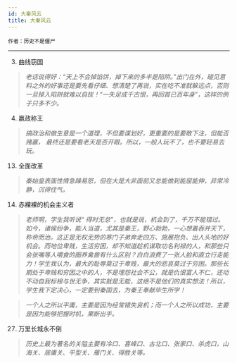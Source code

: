 ```yaml
---
id: 大秦风云
title: 大秦风云
---
```

`作者：历史不是僵尸`

---

3. 曲线窃国

> *老话说得好：“天上不会掉馅饼，掉下来的多半是陷阱。”出门在外，碰见意料之外的好事还是要先看仔细、想清楚了再说，实在吃不准就躲远点，否则一旦掉入陷阱就难以自拔！“一失足成千古恨，再回首已百年身”，这样的例子只多不少。*

4. 嬴政称王

> *搞政治和做生意是一个道理，不但要谋划好，更重要的是要敢下注，但能否赌赢， 最终还是要看老天是否开眼。所以，一般人玩不了，也不要轻易去玩。*

13. 全面改革

> *秦始皇表面性情急躁易怒，但在大是大非面前又总能做到能屈能伸，异常冷静，沉得住气。*

14. 赤裸裸的机会主义者

> *老师啊，学生我听说“ 得时无怠”，也就是说，机会到了，千万不能错过。如今，诸侯纷争，能人当道，尤其是秦王，野心勃勃，一心想着吞并天下，称帝而治。这正是无权无势的寒门子弟奔走四方、施展抱负、出人头地的好机会。而地位卑贱，生活穷困，却不知道趁机谋取功名利禄的人，和那些只会张嘴等人喂食的圈养禽兽有什么区别？白白浪费了一张人脸和直立行走能力！学生我认为，最大的耻辱莫过于卑贱，最大的悲哀莫过于穷困。那些长期处于卑贱和穷困之中的人，不是埋怨社会不公，就是仇恨富人不仁，还动不动自我标榜与世无争，其实就是无能，这绝不是他们的真实想法！所以，学生我下定决心，一定要到秦国去，为秦王奉献毕生所学！*

> *一个人之所以平庸，主要是因为经常错失良机；而一个人之所以成功，主要是因为能够把握时机，果断出手。*

27. 万里长城永不倒

> *历史上最为著名的关隘主要有冷口、喜峰口、古北口、张家口、杀虎口，山海关、居庸关、平型关、雁门关、得胜关等。*
